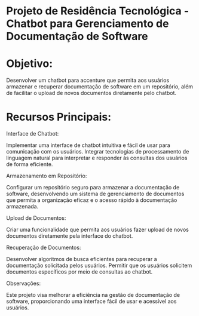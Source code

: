 # Projeto de Residência Tecnológica - Chatbot para Gerenciamento de Documentação de Software

# Objetivo:
Desenvolver um chatbot para accenture que permita aos usuários armazenar e recuperar documentação de software em um repositório, além de facilitar o upload de novos documentos diretamente pelo chatbot.

# Recursos Principais:

Interface de Chatbot:

Implementar uma interface de chatbot intuitiva e fácil de usar para comunicação com os usuários.
Integrar tecnologias de processamento de linguagem natural para interpretar e responder às consultas dos usuários de forma eficiente.

Armazenamento em Repositório:

Configurar um repositório seguro para armazenar a documentação de software,
desenvolvendo um sistema de gerenciamento de documentos que permita a organização eficaz e o acesso rápido à documentação armazenada.

Upload de Documentos:

Criar uma funcionalidade que permita aos usuários fazer upload de novos documentos diretamente pela interface do chatbot.


Recuperação de Documentos:

Desenvolver algoritmos de busca eficientes para recuperar a documentação solicitada pelos usuários.
Permitir que os usuários solicitem documentos específicos por meio de consultas ao chatbot.

Observações:

Este projeto visa melhorar a eficiência na gestão de documentação de software, proporcionando uma interface fácil de usar e acessível aos usuários.
